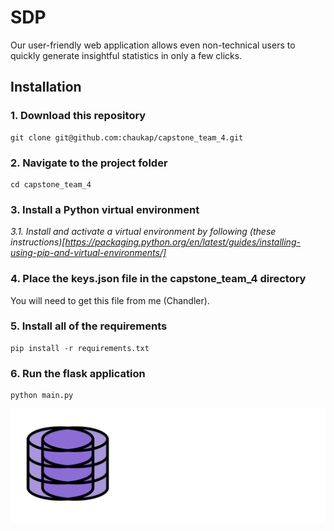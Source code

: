 # SDP

Our user-friendly web application allows even non-technical users to quickly generate insightful statistics in only a few clicks.

## Installation

### 1. Download this repository

```
git clone git@github.com:chaukap/capstone_team_4.git
```

### 2. Navigate to the project folder

```
cd capstone_team_4
```

### 3. Install a Python virtual environment

*3.1. Install and activate a virtual environment by following (these instructions)[https://packaging.python.org/en/latest/guides/installing-using-pip-and-virtual-environments/]*

### 4. Place the keys.json file in the capstone_team_4 directory

You will need to get this file from me (Chandler).

### 5. Install all of the requirements

```
pip install -r requirements.txt
```

### 6. Run the flask application

```
python main.py
```

![](/static/images/logo/logo.png)

